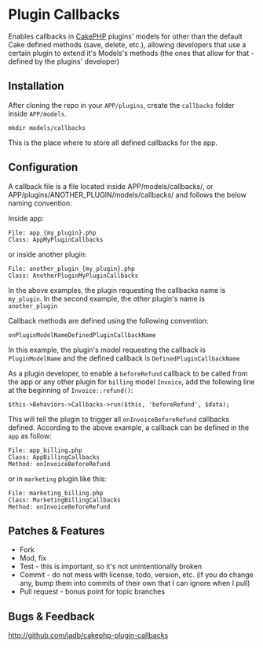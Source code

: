 # Plugin Callbacks

Enables callbacks in [CakePHP][1] plugins' models for other than the default Cake defined
methods (save, delete, etc.), allowing developers that use a certain plugin to extend it's
Models's methods (the ones that allow for that - defined by the plugins' developer)

## Installation

After cloning the repo in your `APP/plugins`, create the `callbacks` folder inside `APP/models`.

	mkdir models/callbacks

This is the place where to store all defined callbacks for the app.

## Configuration

A callback file is a file located inside APP/models/callbacks/, or
APP/plugins/ANOTHER_PLUGIN/models/callbacks/ and follows the below
naming convention:

Inside app:

	File: app_{my_plugin}.php
	Class: AppMyPluginCallbacks

or inside another plugin:

	File: another_plugin_{my_plugin}.php
	Class: AnotherPluginMyPluginCallbacks

In the above examples, the plugin requesting the callbacks name is `my_plugin`.
In the second example, the other plugin's name is `another_plugin`

Callback methods are defined using the following convention:

	onPluginModelNameDefinedPluginCallbackName

In this example, the plugin's model requesting the callback is `PluginModelName`
and the defined callback is `DefinedPluginCallbackName`

As a plugin developer, to enable a `beforeRefund` callback to be called from the app or
any other plugin for `billing` model `Invoice`, add the following line at the beginning of
`Invoice::refund()`:

	$this->Behaviors->Callbacks->run($this, 'beforeRefund', $data);

This will tell the plugin to trigger all `onInvoiceBeforeRefund` callbacks defined. According
to the above example, a callback can be defined in the `app` as follow:

	File: app_billing.php
	Class: AppBillingCallbacks
	Method: onInvoiceBeforeRefund

or in `marketing` plugin like this:

	File: marketing_billing.php
	Class: MarketingBillingCallbacks
	Method: onInvoiceBeforeRefund


## Patches & Features

* Fork
* Mod, fix
* Test - this is important, so it's not unintentionally broken
* Commit - do not mess with license, todo, version, etc. (if you do change any, bump them into commits of their own that I can ignore when I pull)
* Pull request - bonus point for topic branches

## Bugs & Feedback

http://github.com/jadb/cakephp-plugin-callbacks

[1]: http://cakephp.org "CakePHP"